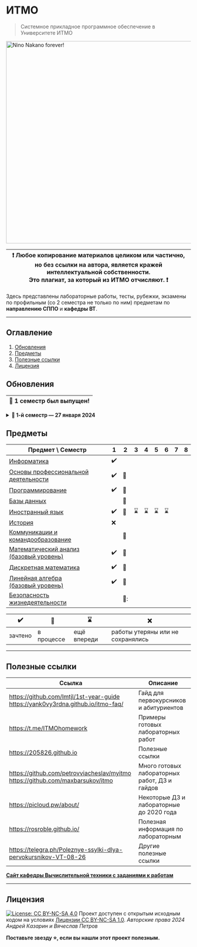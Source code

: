 # ИТМО

> Системное прикладное программное обеспечение в Университете ИТМО<br>

<img alt="Nino Nakano forever!" src="https://media1.tenor.com/m/EXKauHQYpJcAAAAC/nino-nakano-nakano-nino.gif" height="550">

| :exclamation: <b>Любое копирование материалов целиком или частично,<br>но без ссылки на автора, является кражей интеллектуальной собственности.<br>Это плагиат, за который из ИТМО отчисляют.</b> :exclamation: |
|-----------------------------------------|

Здесь представлены лабораторные работы, тесты, рубежки, экзамены по профильным (со 2 семестра не только по ним) предметам по **направлению СППО** и **кафедры ВТ**.  

---

## Оглавление
1. [Обновления](#updates)
2. [Предметы](#disciplines)
3. [Полезные ссылки](#links)
4. [Лицензия](#license)

## Обновления <a name="updates"></a>

| <strong>🎉 1 семестр был выпущен!</strong> |
| --- |

<details>
  <summary><b>🔔 1-й семестр — 27 января 2024 </b></summary>

> Добавлены учебные материалы и работы за первый семестр:
> - Информатика
> - ОПД
> - Программирование
> - Иностранный язык (B1.2)
> - Математика (базовый уровень)
> - Линейная Алгебра (базовый уровень)
> - Дискретная математика (базовый уровень)
</details>


## Предметы <a name="disciplines"></a>

| Предмет \ Семестр | 1 | 2 | 3 | 4 | 5 | 6 | 7 | 8 |
| ---- | ---- | ---- | ---- | ---- | ---- | ---- | ---- | ---- |
| [Информатика](./1%20информатика) | :heavy_check_mark: |  |  |  |  |  |  |  |
| [Основы профессиональной<br>деятельности](./1-2%20опд) | :heavy_check_mark: | :construction: |  |  |  |  |  |  |
| [Программирование](./1-2%20программирование) | :heavy_check_mark: | :construction: |  |  |  |  |  |  |
| [Базы данных](./2%20базы%20данных) |  | :construction: |  |  |  |  |  |  |
| [Иностранный язык](./1-6%20английский%20язык) | :heavy_check_mark: | :construction: | :hourglass: | :hourglass: | :hourglass: | :hourglass: |  |  |
| [История](./1%20история) | ❌ |  |  |  |  |  |  |  |
| [Коммуникации и<br>командообразование](./2%20кик) |  | :construction: |  |  |  |  |  |  |
| [Математический анализ (базовый уровень)](./1-3%20математика) | :heavy_check_mark: | :construction: |  |  |  |  |  |  |
| [Дискретная математика](./1-2%20дискретная%20математика) | :heavy_check_mark: | :construction: |  |  |  |  |  |  |
| [Линейная алгебра<br>(базовый уровень)](./1-2%20линейная%20алгебра) | :heavy_check_mark: | :construction: |  |  |  |  |  |  |
| [Безопасность<br>жизнедеятельности](./2%20бжд) |  | :construction:: |  |  |  |  |  |  |

| :heavy_check_mark: | :construction: | :hourglass: | ❌ |
| ---- | ---- | ---- | ---- |
| зачтено | в процессе | ещё впереди | работы утеряны или не сохранялись |

---

## Полезные ссылки <a name="links"></a>

| Ссылка | Описание |
| --- | --- |
| https://github.com/Imtjl/1st-year-guide <br>https://yank0vy3rdna.github.io/itmo-faq/ | Гайд для первокурсников и абитуриентов |
| https://t.me/ITMOhomework | Примеры готовых лабораторных работ |
| https://205826.github.io | Полезные ссылки |
| https://github.com/petrovviacheslav/myitmo <br>https://github.com/maxbarsukov/itmo | Много готовых лабораторных работ, ДЗ и гайдов |
| https://picloud.pw/about/ | Некоторые ДЗ и лабораторные до 2020 года |
| https://rosroble.github.io/ | Полезная информация по лабораторным |
| https://telegra.ph/Poleznye-ssylki-dlya-pervokursnikov-VT-08-26 | Другие полезные ссылки |

[**Сайт кафедры Вычислительной техники с заданиями к работам**](https://se.ifmo.ru)

---
## Лицензия <a name="license"></a>

[![License: CC BY-NC-SA 4.0](https://licensebuttons.net/l/by-nc-sa/4.0/80x15.png)](https://creativecommons.org/licenses/by-nc-sa/4.0/)
Проект доступен с открытым исходным кодом на условиях [Лицензии CC BY-NC-SA 1.0](./LICENSE).
*Авторские права 2024 Андрей Казарин и Вячеслав Петров*


**Поставьте звезду :star:, если вы нашли этот проект полезным.**
